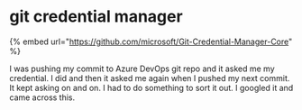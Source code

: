 # git credential manager

{% embed url="https://github.com/microsoft/Git-Credential-Manager-Core" %}

I was pushing my commit to Azure DevOps git repo and it asked me my credential. I did and then it asked me again when I pushed my next commit. It kept asking on and on. I had to do something to sort it out. I googled it and came across this.

